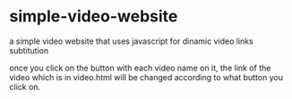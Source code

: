 # simple-video-website
a simple video website that uses javascript for dinamic video links subtitution

once you click on the button with each video name on it, the link of the video which is in video.html will be changed according to what button you click on. 
